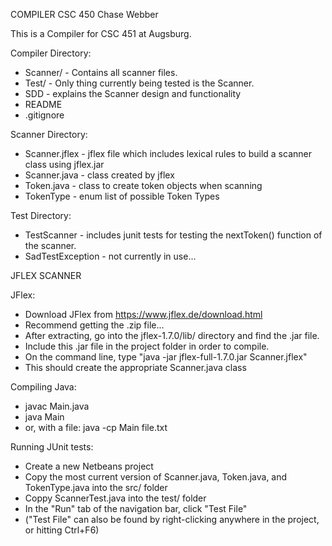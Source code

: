 COMPILER
CSC 450
Chase Webber


This is a Compiler for CSC 451 at Augsburg. 

Compiler Directory: 

* Scanner/ - Contains all scanner files.
* Test/ - Only thing currently being tested is the Scanner. 
* SDD - explains the Scanner design and functionality
* README
* .gitignore

Scanner Directory: 

* Scanner.jflex - jflex file which includes lexical rules to build a scanner class using jflex.jar 
* Scanner.java - class created by jflex
* Token.java - class to create token objects when scanning
* TokenType - enum list of possible Token Types

Test Directory: 

* TestScanner - includes junit tests for testing the nextToken() function of the scanner. 
* SadTestException - not currently in use... 



JFLEX SCANNER


JFlex: 

* Download JFlex from https://www.jflex.de/download.html
* Recommend getting the .zip file... 
* After extracting, go into the jflex-1.7.0/lib/ directory and find the .jar file. 
* Include this .jar file in the project folder in order to compile. 
* On the command line, type "java -jar jflex-full-1.7.0.jar Scanner.jflex" 
* This should create the appropriate Scanner.java class


Compiling Java: 

* javac Main.java 
* java Main 
* or, with a file: java -cp Main file.txt

Running JUnit tests: 

* Create a new Netbeans project
* Copy the most current version of Scanner.java, Token.java, and TokenType.java into the src/ folder
* Coppy ScannerTest.java into the test/ folder
* In the "Run" tab of the navigation bar, click "Test File"
* ("Test File" can also be found by right-clicking anywhere in the project, or hitting Ctrl+F6)